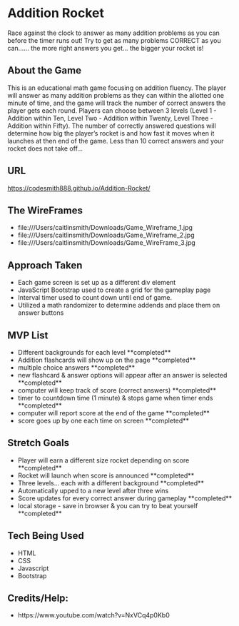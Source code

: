 # **Addition Rocket** 
<p> Race against the clock to answer as many addition problems as you can before the timer runs out! Try to get as many problems CORRECT as you can…… the more right answers you get… the bigger your rocket is! </p>

## About the Game
<p>This is an educational math game focusing on addition fluency. The player will answer as many addition problems as they can within the allotted one minute of time, and the game will track the number of correct answers the player gets each round. Players can choose between 3 levels (Level 1 - Addition within Ten, Level Two - Addition within Twenty, Level Three - Addition within Fifty). The number of correctly answered questions will determine how big the player’s rocket is and how fast it moves when it launches at then end of the game. Less than 10 correct answers and your rocket does not take off…</p>

## URL 
<a>https://codesmith888.github.io/Addition-Rocket/</a>


## The WireFrames
<ul>
 <li>file:///Users/caitlinsmith/Downloads/Game_Wireframe_1.jpg</li>
 <li>file:///Users/caitlinsmith/Downloads/Game_Wireframe_2.jpg</li>
 <li>file:///Users/caitlinsmith/Downloads/Game_WireFrame_3.jpg</li>
 </ul>

## Approach Taken
<ul>
    <li>Each game screen is set up as a different div element</li>
    <li>JavaScript Bootstrap used to create a grid for the gameplay page</li>
    <li>Interval timer used to count down until end of game.</li>
    <li>Utilized a math randomizer to determine addends and place them on answer buttons</li>
</ul>

## MVP List
<ul>
    <li>Different backgrounds for each level **completed**</li>
    <li>Addition flashcards will show up on the page **completed**</li>
    <li>multiple choice answers **completed**</li>
    <li>new flashcard & answer options will appear after an answer is selected **completed**</li>
    <li>computer will keep track of score (correct answers) **completed**</li>
    <li>timer to countdown time (1 minute) & stops game when timer ends **completed**</li>
    <li>computer will report score at the end of the game **completed**</li>
    <li>score goes up by one each time on screen **completed**</li>
</ul>

## Stretch Goals
<ul>
    <li>Player will earn a different size rocket depending on score **completed**</li>
    <li>Rocket will launch when score is announced **completed**</li>
    <li>Three levels... each with a different background **completed**</li>
    <li>Automatically upped to a new level after three wins </li>
    <li>Score updates for every correct answer during gameplay **completed**</li>
    <li>local storage - save in browser & you can try to beat yourself **completed**</li> 
</ul>

## Tech Being Used
<ul>
    <li>HTML</li>
    <li>CSS</li>
    <li>Javascript</li>
    <li>Bootstrap</li> 
</ul>

## Credits/Help: 
<ul>
    <li>https://www.youtube.com/watch?v=NxVCq4p0Kb0</li>
</ul>